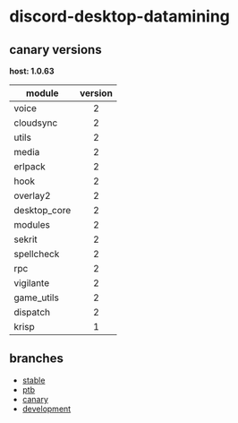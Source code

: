 # discord-desktop-datamining

## canary versions

**host: 1.0.63**

| module | version |
| ------ | :-----: |
| voice | 2 |
| cloudsync | 2 |
| utils | 2 |
| media | 2 |
| erlpack | 2 |
| hook | 2 |
| overlay2 | 2 |
| desktop_core | 2 |
| modules | 2 |
| sekrit | 2 |
| spellcheck | 2 |
| rpc | 2 |
| vigilante | 2 |
| game_utils | 2 |
| dispatch | 2 |
| krisp | 1 |

## branches

- [stable](https://github.com/OpenAsar/discord-desktop-datamining/tree/stable)
- [ptb](https://github.com/OpenAsar/discord-desktop-datamining/tree/ptb)
- [canary](https://github.com/OpenAsar/discord-desktop-datamining/tree/canary)
- [development](https://github.com/OpenAsar/discord-desktop-datamining/tree/development)